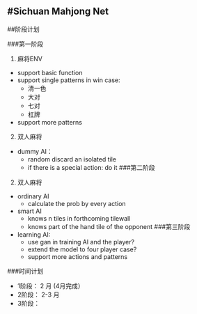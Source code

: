 #Sichuan Mahjong Net
----

##阶段计划

###第一阶段
1. 麻将ENV
- support basic function
- support single patterns in win case:
    - 清一色
    - 大对
    - 七对
    - 杠牌
- support more patterns
2. 双人麻将
- dummy AI：
    - random discard an isolated tile
    - if there is a special action: do it
###第二阶段
2. 双人麻将
- ordinary AI
    - calculate the prob by every action
- smart AI
    - knows n tiles in forthcoming tilewall
    - knows part of the hand tile of the opponent
###第三阶段
- learning AI:
    - use gan in training AI and the player?
    - extend the model to four player case?
    - support more actions and patterns

###时间计划

- 1阶段： 2 月 (4月完成）
- 2阶段： 2-3 月
- 3阶段：
